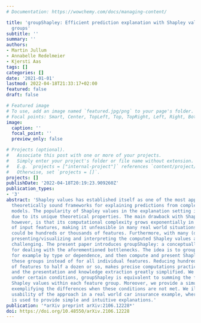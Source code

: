 ```yaml
---
# Documentation: https://wowchemy.com/docs/managing-content/

title: 'groupShapley: Efficient prediction explanation with Shapley values for feature
  groups'
subtitle: ''
summary: ''
authors:
- Martin Jullum
- Annabelle Redelmeier
- Kjersti Aas
tags: []
categories: []
date: '2021-01-01'
lastmod: 2022-04-18T21:33:17+02:00
featured: false
draft: false

# Featured image
# To use, add an image named `featured.jpg/png` to your page's folder.
# Focal points: Smart, Center, TopLeft, Top, TopRight, Left, Right, BottomLeft, Bottom, BottomRight.
image:
  caption: ''
  focal_point: ''
  preview_only: false

# Projects (optional).
#   Associate this post with one or more of your projects.
#   Simply enter your project's folder or file name without extension.
#   E.g. `projects = ["internal-project"]` references `content/project/deep-learning/index.md`.
#   Otherwise, set `projects = []`.
projects: []
publishDate: '2022-04-18T20:19:23.909260Z'
publication_types:
- '3'
abstract: 'Shapley values has established itself as one of the most appropriate and
  theoretically sound frameworks for explaining predictions from complex machine learning
  models. The popularity of Shapley values in the explanation setting is probably
  due to its unique theoretical properties. The main drawback with Shapley values,
  however, is that its computational complexity grows exponentially in the number
  of input features, making it unfeasible in many real world situations where there
  could be hundreds or thousands of features. Furthermore, with many (dependent) features,
  presenting/visualizing and interpreting the computed Shapley values also becomes
  challenging. The present paper introduces groupShapley: a conceptually simple approach
  for dealing with the aforementioned bottlenecks. The idea is to group the features,
  for example by type or dependence, and then compute and present Shapley values for
  these groups instead of for all individual features. Reducing hundreds or thousands
  of features to half a dozen or so, makes precise computations practically feasible
  and the presentation and knowledge extraction greatly simplified. We prove that
  under certain conditions, groupShapley is equivalent to summing the feature-wise
  Shapley values within each feature group. Moreover, we provide a simulation study
  exemplifying the differences when these conditions are not met. We illustrate the
  usability of the approach in a real world car insurance example, where groupShapley
  is used to provide simple and intuitive explanations.'
publication: '*arXiv preprint arXiv:2106.12228*'
doi: https://doi.org/10.48550/arXiv.2106.12228
---
```

